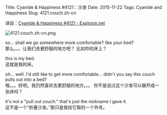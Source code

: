 Title: Cyanide & Happiness #4121：沙发
Date: 2015-11-22
Tags: Cyanide and Happiness
Slug: 4121.couch.zh-cn

译自：[Cyanide & Happiness #4121 - Explosm.net](http://explosm.net/comics/4121/)


![4121.couch.zh-cn.png](/static/images/comics/4121.couch.zh-cn.png)




so... shall we go
somewhere more comfortable?
like your bed?          
那么。。。让我们去更舒服的地方吧？
比如你的床上？


this is my bed.     
这就是我的床。


oh... well. I'd still
like to get more comfortable...
didn't you say this couch
pulls out into a bed?       
哦。。。好吧。我仍然喜欢去更舒服的地方。。。
你不是说过这个沙发可以展开成一张床吗？


it's not a "pull out couch."
that's just the nickname I gave it.     
这不是一个“折叠沙发。”那只是我给它取的一个外号。

